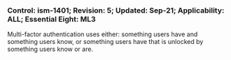 ### Control: ism-1401; Revision: 5; Updated: Sep-21; Applicability: ALL; Essential Eight: ML3
<p>Multi-factor authentication uses either: something users have and something users know, or something users have that is unlocked by something users know or are.</p>